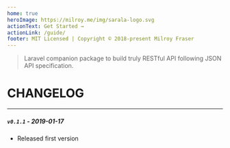```yaml
---
home: true
heroImage: https://milroy.me/img/sarala-logo.svg
actionText: Get Started →
actionLink: /guide/
footer: MIT Licensed | Copyright © 2018-present Milroy Fraser
---
```


> Laravel companion package to build truly RESTful API following JSON API specification.

# CHANGELOG

---

##### `v0.1.1` - 2019-01-17

- Released first version

